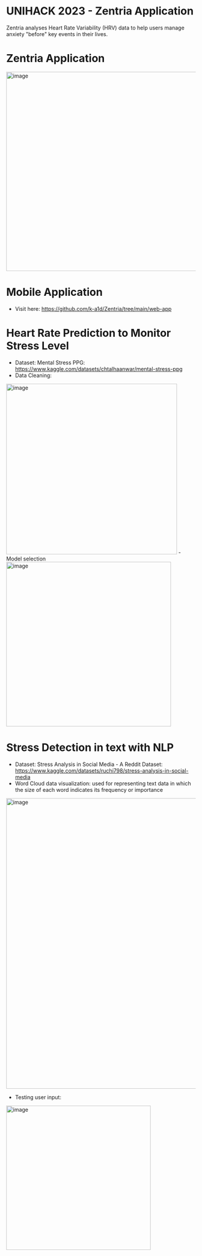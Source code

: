 # UNIHACK 2023 - Zentria Application

Zentria analyses Heart Rate Variability (HRV) data to help users manage anxiety "before" key events in their lives.

# Zentria Application
<img width="530" alt="image" src="https://user-images.githubusercontent.com/90888090/222943905-5f307023-f1e8-4649-a41f-c2aa36b285b5.png">

# Mobile Application
- Visit here: https://github.com/k-a1d/Zentria/tree/main/web-app

# Heart Rate Prediction to Monitor Stress Level
- Dataset: Mental Stress PPG: https://www.kaggle.com/datasets/chtalhaanwar/mental-stress-ppg
- Data Cleaning:
<img width="454" alt="image" src="https://user-images.githubusercontent.com/90888090/222922223-f22940a9-dc4c-430f-bb45-79b6f3c7c9a9.png">
- Model selection

<img width="438" alt="image" src="https://user-images.githubusercontent.com/90888090/222922285-2a4e028c-a0e8-4422-89e0-e0ea77c3dca0.png">

# Stress Detection in text with NLP
- Dataset: Stress Analysis in Social Media - A Reddit Dataset: https://www.kaggle.com/datasets/ruchi798/stress-analysis-in-social-media
- Word Cloud data visualization: used for representing text data in which the size of each word indicates its frequency or importance
<img width="773" alt="image" src="https://user-images.githubusercontent.com/90888090/222922460-52ebf8e2-7131-4482-a293-1c0c88227f6b.png">

- Testing user input:

<img width="384" alt="image" src="https://user-images.githubusercontent.com/90888090/222922492-4e581a6e-7ed9-40d8-9ea6-7703d35266a6.png">


